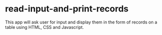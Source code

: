 # read-input-and-print-records
This app will ask user for input and display them in the form of records on a table using HTML, CSS and Javascript.
